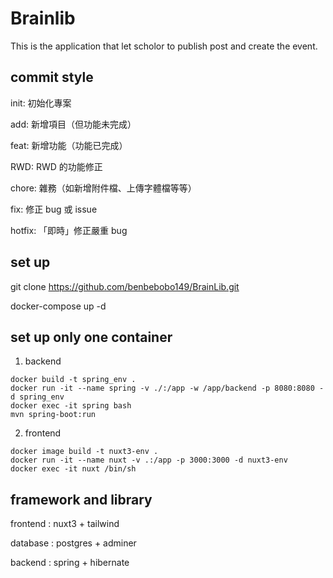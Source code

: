 # Brainlib 
This is the application that let scholor to publish post and create the event.

## commit style
init: 初始化專案

add: 新增項目（但功能未完成）

feat: 新增功能（功能已完成）

RWD: RWD 的功能修正

chore: 雜務（如新增附件檔、上傳字體檔等等）

fix: 修正 bug 或 issue

hotfix: 「即時」修正嚴重 bug

## set up
git clone https://github.com/benbebobo149/BrainLib.git

docker-compose up -d

## set up only one container

1. backend
```
docker build -t spring_env .
docker run -it --name spring -v ./:/app -w /app/backend -p 8080:8080 -d spring_env
docker exec -it spring bash
mvn spring-boot:run
```

2. frontend
```
docker image build -t nuxt3-env .
docker run -it --name nuxt -v .:/app -p 3000:3000 -d nuxt3-env
docker exec -it nuxt /bin/sh
```

## framework and library 
frontend : nuxt3 + tailwind

database : postgres + adminer

backend : spring + hibernate